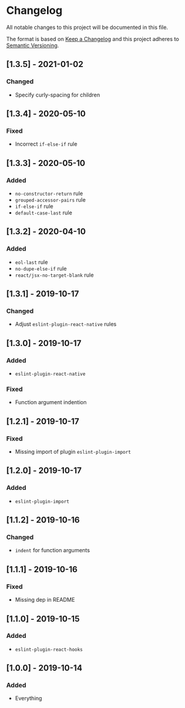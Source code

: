 # Changelog

All notable changes to this project will be documented in this file.

The format is based on [Keep a Changelog](http://keepachangelog.com/en/1.0.0/) and this project adheres to [Semantic Versioning](http://semver.org/spec/v2.0.0.html).

## [1.3.5] - 2021-01-02

### Changed

- Specify curly-spacing for children

## [1.3.4] - 2020-05-10

### Fixed

- Incorrect `if-else-if` rule

## [1.3.3] - 2020-05-10

### Added

- `no-constructor-return` rule
- `grouped-accessor-pairs` rule
- `if-else-if` rule
- `default-case-last` rule

## [1.3.2] - 2020-04-10

### Added

- `eol-last` rule
- `no-dupe-else-if` rule
- `react/jsx-no-target-blank` rule

## [1.3.1] - 2019-10-17

### Changed

- Adjust `eslint-plugin-react-native` rules

## [1.3.0] - 2019-10-17

### Added

- `eslint-plugin-react-native`

### Fixed

- Function argument indention

## [1.2.1] - 2019-10-17

### Fixed

- Missing import of plugin `eslint-plugin-import`

## [1.2.0] - 2019-10-17

### Added

- `eslint-plugin-import`

## [1.1.2] - 2019-10-16

### Changed

- `indent` for function arguments

## [1.1.1] - 2019-10-16

### Fixed

- Missing dep in README

## [1.1.0] - 2019-10-15

### Added

- `eslint-plugin-react-hooks`

## [1.0.0] - 2019-10-14

### Added

- Everything